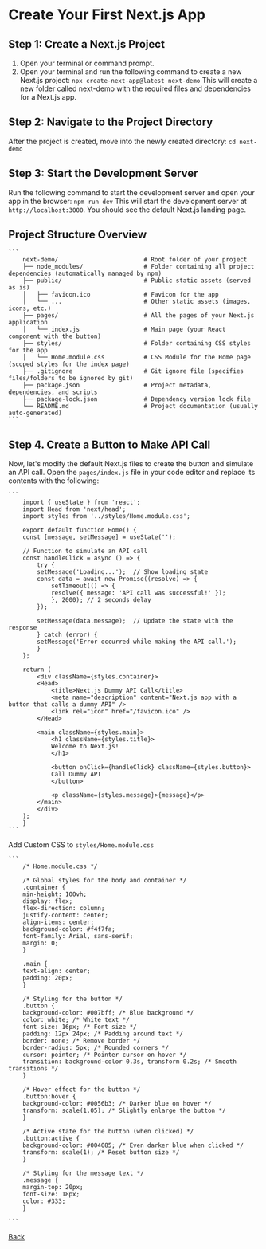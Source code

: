 # Create Your First Next.js App

## Step 1: Create a Next.js Project
1. Open your terminal or command prompt.
2. Open your terminal and run the following command to create a new Next.js project:
    `npx create-next-app@latest next-demo`
This will create a new folder called next-demo with the required files and dependencies for a Next.js app.

## Step 2: Navigate to the Project Directory
After the project is created, move into the newly created directory:
    `cd next-demo`

## Step 3: Start the Development Server
Run the following command to start the development server and open your app in the browser:
    `npm run dev`
This will start the development server at `http://localhost:3000`. You should see the default Next.js landing page.

## Project Structure Overview
    ```
        next-demo/                        # Root folder of your project
        ├── node_modules/                 # Folder containing all project dependencies (automatically managed by npm)
        ├── public/                       # Public static assets (served as is)
        │   ├── favicon.ico               # Favicon for the app
        │   └── ...                       # Other static assets (images, icons, etc.)
        ├── pages/                        # All the pages of your Next.js application
        │   └── index.js                  # Main page (your React component with the button)
        ├── styles/                       # Folder containing CSS styles for the app
        │   └── Home.module.css           # CSS Module for the Home page (scoped styles for the index page)
        ├── .gitignore                    # Git ignore file (specifies files/folders to be ignored by git)
        ├── package.json                  # Project metadata, dependencies, and scripts
        ├── package-lock.json             # Dependency version lock file
        └── README.md                     # Project documentation (usually auto-generated)
    ```

## Step 4. Create a Button to Make API Call
Now, let's modify the default Next.js files to create the button and simulate an API call.
Open the `pages/index.js` file in your code editor and replace its contents with the following:

    ```
        import { useState } from 'react';
        import Head from 'next/head';
        import styles from '../styles/Home.module.css';

        export default function Home() {
        const [message, setMessage] = useState('');

        // Function to simulate an API call
        const handleClick = async () => {
            try {
            setMessage('Loading...');  // Show loading state
            const data = await new Promise((resolve) => {
                setTimeout(() => {
                resolve({ message: 'API call was successful!' });
                }, 2000); // 2 seconds delay
            });

            setMessage(data.message);  // Update the state with the response
            } catch (error) {
            setMessage('Error occurred while making the API call.');
            }
        };

        return (
            <div className={styles.container}>
            <Head>
                <title>Next.js Dummy API Call</title>
                <meta name="description" content="Next.js app with a button that calls a dummy API" />
                <link rel="icon" href="/favicon.ico" />
            </Head>

            <main className={styles.main}>
                <h1 className={styles.title}>
                Welcome to Next.js!
                </h1>

                <button onClick={handleClick} className={styles.button}>
                Call Dummy API
                </button>

                <p className={styles.message}>{message}</p>
            </main>
            </div>
        );
        }
    ```

Add Custom CSS to `styles/Home.module.css`

    ```
        /* Home.module.css */

        /* Global styles for the body and container */
        .container {
        min-height: 100vh;
        display: flex;
        flex-direction: column;
        justify-content: center;
        align-items: center;
        background-color: #f4f7fa;
        font-family: Arial, sans-serif;
        margin: 0;
        }

        .main {
        text-align: center;
        padding: 20px;
        }

        /* Styling for the button */
        .button {
        background-color: #007bff; /* Blue background */
        color: white; /* White text */
        font-size: 16px; /* Font size */
        padding: 12px 24px; /* Padding around text */
        border: none; /* Remove border */
        border-radius: 5px; /* Rounded corners */
        cursor: pointer; /* Pointer cursor on hover */
        transition: background-color 0.3s, transform 0.2s; /* Smooth transitions */
        }

        /* Hover effect for the button */
        .button:hover {
        background-color: #0056b3; /* Darker blue on hover */
        transform: scale(1.05); /* Slightly enlarge the button */
        }

        /* Active state for the button (when clicked) */
        .button:active {
        background-color: #004085; /* Even darker blue when clicked */
        transform: scale(1); /* Reset button size */
        }

        /* Styling for the message text */
        .message {
        margin-top: 20px;
        font-size: 18px;
        color: #333;
        }

    ```
 
[Back](../Readme.md)